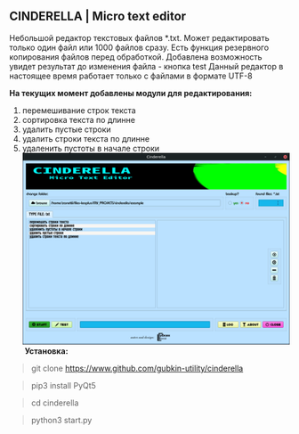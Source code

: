 
## CINDERELLA | Micro text editor

Небольшой редактор текстовых файлов *.txt. 
Может редактировать только один файл или 1000 файлов сразу.
Есть функция резервного копирования файлов перед обработкой.
Добавлена возможность увидет результат до изменения файла - кнопка test
Данный редактор в настоящее время работает только с файлами в формате UTF-8

**На текущих момент добавлены модули для редактирования:**
1. перемешивание строк текста
2. сортировка текста по длинне
3. удалить пустые строки
4. удалить строки текста по длинне
5. удаленить пустоты в начале строки
​
![CINDERELLA](https://github.com/gubkin-utility/cinderella/blob/master/pic_example.png?raw=true "CINDERELLA")
​
**Установка:**

> git clone https://www.github.com/gubkin-utility/cinderella

> pip3 install PyQt5

> cd cinderella

> python3 start.py


